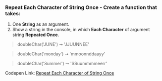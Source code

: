 ### Repeat Each Character of String Once - Create a function that takes: 

1. One **String** as an argument. 
1. Show a string in the console, in which **Each Character** of argument string **Repeated Once**.

> doubleChar('JUNE') ➞ 'JJUUNNEE'

> doubleChar('monday') ➞ 'mmoonnddaayy'

> doubleChar('Summer') ➞ 'SSuummmmeerr'

Codepen Link: [Repeat Each Character of String Once](https://codepen.io/naveencoder/pen/wLvozK?editors=0012)